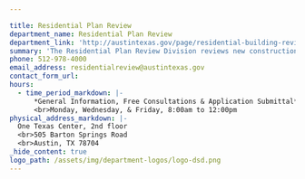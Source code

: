 ```yaml
---

title: Residential Plan Review
department_name: Residential Plan Review
department_link: 'http://austintexas.gov/page/residential-building-review'
summary: 'The Residential Plan Review Division reviews new construction, additions, and interior remodel projects for homes on one lot.'
phone: 512-978-4000
email_address: residentialreview@austintexas.gov
contact_form_url:
hours:
  - time_period_markdown: |-
      *General Information, Free Consultations & Application Submittal*
      <br>Monday, Wednesday, & Friday, 8:00am to 12:00pm
physical_address_markdown: |-
  One Texas Center, 2nd floor
  <br>505 Barton Springs Road
  <br>​Austin, TX 78704
_hide_content: true
logo_path: /assets/img/department-logos/logo-dsd.png
---
```

